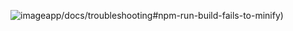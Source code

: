 ![image](https://user-images.githubusercontent.com/89496544/153293923-11a8c706-7cfb-4921-aa43-3c47245ae23c.png)app/docs/troubleshooting#npm-run-build-fails-to-minify)
